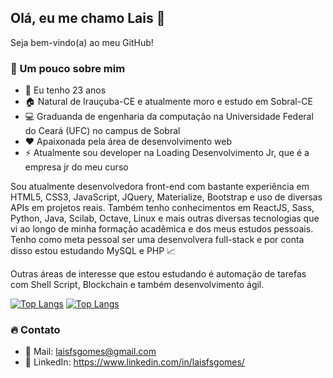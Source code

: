 ## Olá, eu me chamo Lais :rocket:

Seja bem-vindo(a) ao meu GitHub!

###  :information_desk_person: Um pouco sobre mim
 -  :birthday: Eu tenho 23 anos
 -  :house: Natural de Irauçuba-CE e atualmente moro e estudo em Sobral-CE
 -  :computer: Graduanda de engenharia da computação na Universidade Federal do Ceará (UFC) no campus de Sobral
 -  :heart: Apaixonada pela área de desenvolvimento web
 -  ⚡ Atualmente sou developer na Loading Desenvolvimento Jr, que é a empresa jr do meu curso

Sou atualmente desenvolvedora front-end com bastante experiência em HTML5, CSS3, JavaScript, JQuery, Materialize, Bootstrap e uso de diversas APIs em projetos reais. Também tenho conhecimentos em ReactJS, Sass, Python, Java, Scilab, Octave, Linux e mais outras diversas tecnologias que vi ao longo de minha formação acadêmica e dos meus estudos pessoais. Tenho como meta pessoal ser uma desenvolvera full-stack e por conta disso estou estudando MySQL e PHP :chart_with_upwards_trend:

Outras áreas de interesse que estou estudando é automação de tarefas com Shell Script, Blockchain e também desenvolvimento ágil.


[![Top Langs](https://github-readme-stats.vercel.app/api/top-langs/?username=laisfsgomes&layout=compact)](https://github.com/anuraghazra/github-readme-stats)
[![Top Langs](https://github-readme-stats.vercel.app/api/wakatime?username=laisfsgomes&layout=compact)](https://github.com/anuraghazra/github-readme-stats)


### 🔥 Contato
 - 📧 Mail: laisfsgomes@gmail.com
 -  :large_blue_circle: LinkedIn: https://www.linkedin.com/in/laisfsgomes/
